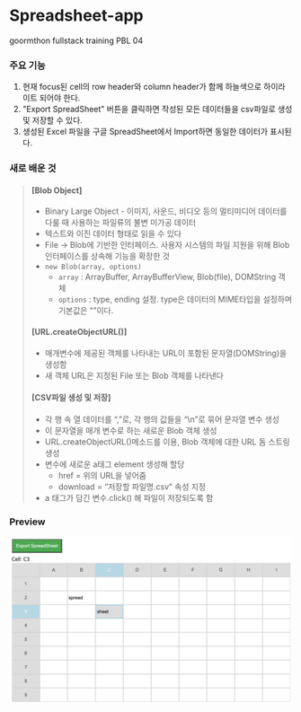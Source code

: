 # Spreadsheet-app

goormthon fullstack training PBL 04

### 주요 기능

1. 현재 focus된 cell의 row header와 column header가 함께 하늘색으로 하이라이트 되어야 한다.
2. "Export SpreadSheet" 버튼을 클릭하면 작성된 모든 데이터들을 csv파일로 생성 및 저장할 수 있다.
3. 생성된 Excel 파일을 구글 SpreadSheet에서 Import하면 동일한 데이터가 표시된다.

### 새로 배운 것

> #### [Blob Object]
>
> - Binary Large Object - 이미지, 사운드, 비디오 등의 멀티미디어 데이터를 다룰 때 사용하는 파일류의 불변 미가공 데이터
> - 텍스트와 이진 데이터 형태로 읽을 수 있다
> - File → Blob에 기반한 인터페이스. 사용자 시스템의 파일 지원을 위해 Blob 인터페이스를 상속해 기능을 확장한 것
> - `new Blob(array, options)`
>   - `array` : ArrayBuffer, ArrayBufferView, Blob(file), DOMString 객체
>   - `options` : type, ending 설정. type은 데이터의 MIME타입을 설정하며 기본값은 “”이다.
>
> #### [URL.createObjectURL()]
>
> - 매개변수에 제공된 객체를 나타내는 URL이 포함된 문자열(DOMString)을 생성함
> - 새 객체 URL은 지정된 File 또는 Blob 객체를 나타낸다
>
> #### [CSV파일 생성 및 저장]
>
> - 각 행 속 열 데이터를 “,”로, 각 행의 값들을 “\n”로 묶어 문자열 변수 생성
> - 이 문자열을 매개 변수로 하는 새로운 Blob 객체 생성
> - URL.createObjectURL()메소드를 이용, Blob 객체에 대한 URL 돔 스트링 생성
> - 변수에 새로운 a태그 element 생성해 할당
>   - href = 위의 URL을 넣어줌
>   - download = “저장할 파일명.csv” 속성 지정
> - a 태그가 담긴 변수.click() 해 파일이 저장되도록 함

### Preview

![spreadsheet-preview](/spreadsheet-preview.png)

